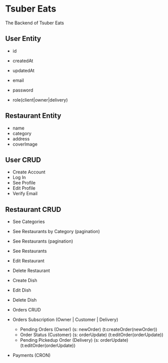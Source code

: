 # Tsuber Eats

The Backend of Tsuber Eats

## User Entity

- id
- createdAt
- updatedAt

- email
- password
- role(client|owner|delivery)

## Restaurant Entity

- name
- category
- address
- coverImage

## User CRUD

- Create Account
- Log In
- See Profile
- Edit Profile
- Verify Email

## Restaurant CRUD

- See Categories
- See Restaurants by Category (pagination)
- See Restaurants (pagination)
- See Restaurants

- Edit Restaurant
- Delete Restaurant

- Create Dish
- Edit Dish
- Delete Dish

- Orders CRUD
- Orders Subscription (Owner | Customer | Delivery)

  - Pending Orders (Owner) (s: newOrder) (t:createOrder(newOrder))
  - Order Status (Customer) (s: orderUpdate) (t:editOrder(orderUpdate))
  - Pending Pickedup Order (Delivery) (s: orderUpdate) (t:editOrder(orderUpdate))

- Payments (CRON)
